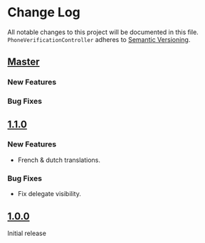 # Change Log
All notable changes to this project will be documented in this file.
`PhoneVerificationController` adheres to [Semantic Versioning](http://semver.org/).

## [Master](https://github.com/djbe/PhoneVerificationController)

### New Features

### Bug Fixes

## [1.1.0](https://github.com/djbe/PhoneVerificationController/releases/tag/1.1.0)

### New Features

- French & dutch translations.

### Bug Fixes

- Fix delegate visibility.

## [1.0.0](https://github.com/djbe/PhoneVerificationController/releases/tag/1.0.0)

Initial release
